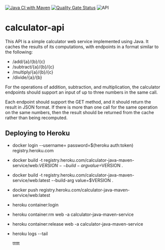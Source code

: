 [![Java CI with Maven](https://github.com/govindarajanv/calculator-api/actions/workflows/java-maven-api-master.yml/badge.svg)](https://github.com/govindarajanv/calculator-api/actions/workflows/java-maven-api-master.yml)
[![Quality Gate Status](https://sonarcloud.io/api/project_badges/measure?project=govindarajanv_calculator-api&metric=alert_status)](https://sonarcloud.io/dashboard?id=govindarajanv_calculator-api)
![API](https://img.shields.io/website?url=https%3A%2F%2Fcalculator-java-maven-service.herokuapp.com%2Faddition%2F1%2F2%2F3)

# calculator-api

This API is a simple calculator web service implemented using Java. It caches the results of its computations, with endpoints in a format similar to the following:

- /add/{a}/{b}/{c}
- /subtract/{a}/{b}/{c}
- /multiply/{a}/{b}/{c}
- /divide/{a}/{b}

For the operations of addition, subtraction, and multiplication, the calculator endpoints should support an input of up to three numbers in the same call.

Each endpoint should support the GET method, and it should return the result in JSON format. If there is more than one call for the same operation on the same numbers, then the result should be returned from the cache rather than being recomputed. 

## Deploying to Heroku

* docker login --username=<email> password=$(heroku auth:token) registry.heroku.com
* docker build -t registry.heroku.com/calculator-java-maven-service/web:$VERSION --build-arg value=$VERSION .
* docker build -t registry.heroku.com/calculator-java-maven-service/web:latest --build-arg value=$VERSION .
* docker push registry.heroku.com/calculator-java-maven-service/web:latest
* heroku container:login
* heroku container:rm web -a calculator-java-maven-service
* heroku container:release web -a calculator-java-maven-service
* heroku logs --tail

  
  ttttt
